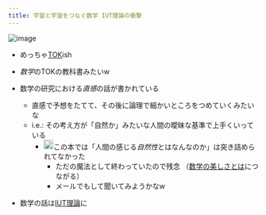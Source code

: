 ```yaml
---
title: 宇宙と宇宙をつなぐ数学 IUT理論の衝撃
---
```


![image](https://gyazo.com/dbb3ffcaacd86c97ae55ff94a46cafd4/thumb/1000)

* めっちゃ[TOK](TOK.md)ish

* *数学*のTOKの教科書みたいw

* 数学の研究における*直感*の話が書かれている
  
  * 直感で予想をたてて、その後に論理で細かいところをつめていくみたいな
  * i.e.: その考え方が「自然か」みたいな人間の曖昧な基準で上手くいっている
    * <img src='https://scrapbox.io/api/pages/blu3mo-public/blu3mo/icon' alt='blu3mo.icon' height="19.5"/>この本では「人間の感じる*自然性*とはなんなのか」は突き詰められてなかった
      * ただの魔法として終わっていたので残念 （[数学の美しさとは](%E6%95%B0%E5%AD%A6%E3%81%AE%E7%BE%8E%E3%81%97%E3%81%95%E3%81%A8%E3%81%AF.md)につながる）
      * メールでもして聞いてみようかなw
* 数学の話は[IUT理論](IUT%E7%90%86%E8%AB%96.md)に
